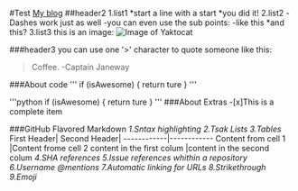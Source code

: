 #Test
[My blog](fblao.github.io)
##header2
1.list1
*start a line with a start
*you did it!
2.list2
-Dashes work just as well
-you can even use the sub points:
  -like this
  *and this?
3.list3
this is an image:
![Image of Yaktocat](https://octodex.github.com/images/yaktocat.png)

###header3
you can use one '>' character to quote someone like this:
>Coffee.
>-Captain Janeway

###About code
'''
if (isAwesome)
{
	return ture
}
'''

'''python
if (isAwesome)
{
	return ture
}
'''
###About Extras
-[x]This is a complete item

###GitHub Flavored Markdown
*1.Sntax highlighting*
*2.Tsak Lists*
*3.Tables*
First Header| Second Header|
------------|------------
Content from cell 1 |Content frome cell 2
content in the first colum |content in the second colum
*4.SHA references*
*5.Issue references whithin a repository*
*6.Username @mentions*
*7.Automatic linking for URLs*
*8.Strikethrough*
*9.Emoji*


















